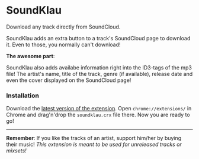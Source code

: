 # SoundKlau
Download any track directly from SoundCloud.

SoundKlau adds an extra button to a track's SoundCloud page to download it. Even to those, you normally can't download!


**The awesome part**: 

SoundKlau also adds availabe information right into the ID3-tags of the mp3 file! The artist's name, title of the track, genre (if available), release date and even the cover displayed on the SoundCloud page!

### Installation
Download the [latest version of the extension](https://github.com/JGerdes/SoundKlau/raw/master/build/soundklau.crx). Open `chrome://extensions/` in Chrome and drag'n'drop the `soundklau.crx` file there. Now you are ready to go!

---


**Remember**: If you like the tracks of an artist, support him/her by buying their music! _This extension is meant to be used for unreleased tracks or mixsets!_


